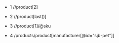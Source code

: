 - 1
//product[2]

- 2
//product[last()]

- 3
//product[1]/@sku

- 4
/products/product[manufacturer[@id="sjb-pet"]]